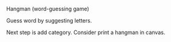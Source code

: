 Hangman (word-guessing game)

Guess word by suggesting letters. 

Next step is add category. Consider print a hangman in canvas. 

